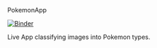 PokemonApp

[![Binder](https://mybinder.org/badge_logo.svg)](https://mybinder.org/v2/gh/nicolaiberk/PokemonApp/HEAD?urlpath=%2Fvoila%2Frender%2FPokemonApp.ipynb)

Live App classifying images into Pokemon types.
